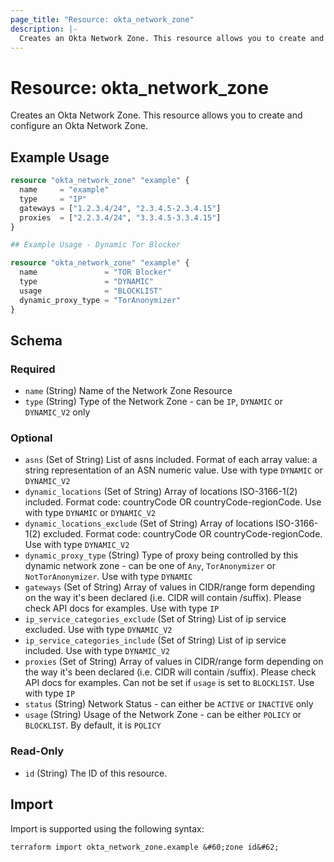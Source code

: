 ```yaml
---
page_title: "Resource: okta_network_zone"
description: |-
  Creates an Okta Network Zone. This resource allows you to create and configure an Okta Network Zone.
---
```


# Resource: okta_network_zone

Creates an Okta Network Zone. This resource allows you to create and configure an Okta Network Zone.

## Example Usage

```terraform
resource "okta_network_zone" "example" {
  name     = "example"
  type     = "IP"
  gateways = ["1.2.3.4/24", "2.3.4.5-2.3.4.15"]
  proxies  = ["2.2.3.4/24", "3.3.4.5-3.3.4.15"]
}

## Example Usage - Dynamic Tor Blocker

resource "okta_network_zone" "example" {
  name               = "TOR Blocker"
  type               = "DYNAMIC"
  usage              = "BLOCKLIST"
  dynamic_proxy_type = "TorAnonymizer"
}
```

<!-- schema generated by tfplugindocs -->
## Schema

### Required

- `name` (String) Name of the Network Zone Resource
- `type` (String) Type of the Network Zone - can be `IP`, `DYNAMIC` or `DYNAMIC_V2` only

### Optional

- `asns` (Set of String) List of asns included. Format of each array value: a string representation of an ASN numeric value. Use with type `DYNAMIC` or `DYNAMIC_V2`
- `dynamic_locations` (Set of String) Array of locations ISO-3166-1(2) included. Format code: countryCode OR countryCode-regionCode. Use with type `DYNAMIC` or `DYNAMIC_V2`
- `dynamic_locations_exclude` (Set of String) Array of locations ISO-3166-1(2) excluded. Format code: countryCode OR countryCode-regionCode. Use with type `DYNAMIC_V2`
- `dynamic_proxy_type` (String) Type of proxy being controlled by this dynamic network zone - can be one of `Any`, `TorAnonymizer` or `NotTorAnonymizer`. Use with type `DYNAMIC`
- `gateways` (Set of String) Array of values in CIDR/range form depending on the way it's been declared (i.e. CIDR will contain /suffix). Please check API docs for examples. Use with type `IP`
- `ip_service_categories_exclude` (Set of String) List of ip service excluded. Use with type `DYNAMIC_V2`
- `ip_service_categories_include` (Set of String) List of ip service included. Use with type `DYNAMIC_V2`
- `proxies` (Set of String) Array of values in CIDR/range form depending on the way it's been declared (i.e. CIDR will contain /suffix). Please check API docs for examples. Can not be set if `usage` is set to `BLOCKLIST`. Use with type `IP`
- `status` (String) Network Status - can either be `ACTIVE` or `INACTIVE` only
- `usage` (String) Usage of the Network Zone - can be either `POLICY` or `BLOCKLIST`. By default, it is `POLICY`

### Read-Only

- `id` (String) The ID of this resource.

## Import

Import is supported using the following syntax:

```shell
terraform import okta_network_zone.example &#60;zone id&#62;
```
